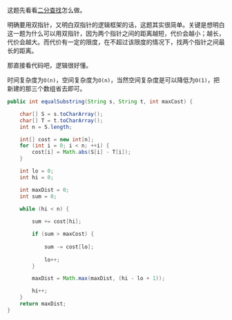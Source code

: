 这题先看看[二分查找](https://github.com/HUST-WZY/AlgsWithRiceWine/blob/main/BinaryTree/BS/1208.%20%E5%B0%BD%E5%8F%AF%E8%83%BD%E4%BD%BF%E5%AD%97%E7%AC%A6%E4%B8%B2%E7%9B%B8%E7%AD%89.md)怎么做。

明确要用双指针，又明白双指针的逻辑框架的话，这题其实很简单。关键是想明白这一题为什么可以用双指针，因为两个指针之间的距离越短，代价会越小；越长，代价会越大。而代价有一定的限度，在不超过该限度的情况下，找两个指针之间最长的距离。

那直接看代码吧，逻辑很好懂。

时间复杂度为`O(n)`，空间复杂度为`O(n)`，当然空间复杂度是可以降低为`O(1)`，把新建的那三个数组省去即可。

```java
public int equalSubstring(String s, String t, int maxCost) {

    char[] S = s.toCharArray();
    char[] T = t.toCharArray();
    int n = S.length;

    int[] cost = new int[n];
    for (int i = 0; i < n; ++i) {
        cost[i] = Math.abs(S[i] - T[i]);
    }

    int lo = 0;
    int hi = 0;

    int maxDist = 0;
    int sum = 0;

    while (hi < n) {
        
        sum += cost[hi];

        if (sum > maxCost) {
            
            sum -= cost[lo];
            
            lo++;
        }

        maxDist = Math.max(maxDist, (hi - lo + 1));

        hi++;
    }
    return maxDist;
}
```
